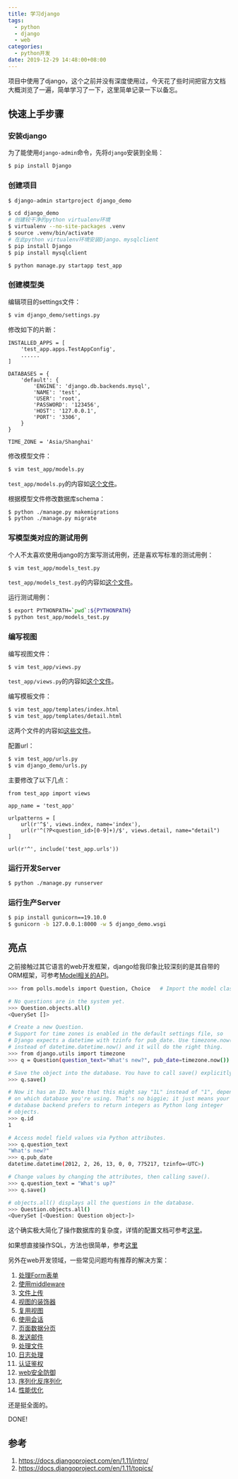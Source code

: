 ```yaml
---
title: 学习django
tags:
  - python
  - django
  - web
categories:
  - python开发
date: 2019-12-29 14:48:00+08:00
---
```


项目中使用了django，这个之前并没有深度使用过，今天花了些时间把官方文档大概浏览了一遍，简单学习了一下，这里简单记录一下以备忘。

## 快速上手步骤

###  安装django

为了能使用`django-admin`命令，先将`django`安装到全局：

```bash
$ pip install Django
```

### 创建项目

```bash
$ django-admin startproject django_demo

$ cd django_demo
# 创建较干净的python virtualenv环境
$ virtualenv --no-site-packages .venv
$ source .venv/bin/activate
# 在此python virtualenv环境安装Django、mysqlclient
$ pip install Django
$ pip install mysqlclient

$ python manage.py startapp test_app
```

### 创建模型类

编辑项目的settings文件：

```bash
$ vim django_demo/settings.py
```

修改如下的片断：

```
INSTALLED_APPS = [
    'test_app.apps.TestAppConfig',
    ......
]

DATABASES = {
    'default': {
        'ENGINE': 'django.db.backends.mysql',
        'NAME': 'test',
        'USER': 'root',
        'PASSWORD': '123456',
        'HOST': '127.0.0.1',
        'PORT': '3306',
    }
}

TIME_ZONE = 'Asia/Shanghai'
```

修改模型文件：

```bash
$ vim test_app/models.py
```

`test_app/models.py`的内容如[这个文件](https://github.com/jeremyxu2010/django_demo/tree/master/test_app/models.py)。

根据模型文件修改数据库schema：

```bash
$ python ./manage.py makemigrations
$ python ./manage.py migrate
```

### 写模型类对应的测试用例

个人不太喜欢使用django的方案写测试用例，还是喜欢写标准的测试用例：

```bash
$ vim test_app/models_test.py
```

`test_app/models_test.py`的内容如[这个文件](https://github.com/jeremyxu2010/django_demo/tree/master/test_app/models_test.py)。

运行测试用例：

```bash
$ export PYTHONPATH=`pwd`:${PYTHONPATH}
$ python test_app/models_test.py
```

### 编写视图

编写视图文件：

```bash
$ vim test_app/views.py
```

`test_app/views.py`的内容如[这个文件](https://github.com/jeremyxu2010/django_demo/tree/master/test_app/views.py)。

编写模板文件：

```bash
$ vim test_app/templates/index.html
$ vim test_app/templates/detail.html
```

这两个文件的内容如[这些文件](https://github.com/jeremyxu2010/django_demo/tree/master/test_app/templates/)。

配置url：

```bash
$ vim test_app/urls.py
$ vim django_demo/urls.py
```

主要修改了以下几点：

```
from test_app import views

app_name = 'test_app'

urlpatterns = [
    url(r'^$', views.index, name='index'),
    url(r'^(?P<question_id>[0-9]+)/$', views.detail, name="detail")
]
```

```
url(r'^', include('test_app.urls'))
```

### 运行开发Server

```bash
$ python ./manage.py runserver
```

### 运行生产Server

```bash
$ pip install gunicorn==19.10.0
$ gunicorn -b 127.0.0.1:8000 -w 5 django_demo.wsgi
```

## 亮点

之前接触过其它语言的web开发框架，django给我印象比较深刻的是其自带的ORM框架，可参考[Model相关的API](https://docs.djangoproject.com/en/1.11/intro/tutorial02/#playing-with-the-api)。

```bash
>>> from polls.models import Question, Choice   # Import the model classes we just wrote.

# No questions are in the system yet.
>>> Question.objects.all()
<QuerySet []>

# Create a new Question.
# Support for time zones is enabled in the default settings file, so
# Django expects a datetime with tzinfo for pub_date. Use timezone.now()
# instead of datetime.datetime.now() and it will do the right thing.
>>> from django.utils import timezone
>>> q = Question(question_text="What's new?", pub_date=timezone.now())

# Save the object into the database. You have to call save() explicitly.
>>> q.save()

# Now it has an ID. Note that this might say "1L" instead of "1", depending
# on which database you're using. That's no biggie; it just means your
# database backend prefers to return integers as Python long integer
# objects.
>>> q.id
1

# Access model field values via Python attributes.
>>> q.question_text
"What's new?"
>>> q.pub_date
datetime.datetime(2012, 2, 26, 13, 0, 0, 775217, tzinfo=<UTC>)

# Change values by changing the attributes, then calling save().
>>> q.question_text = "What's up?"
>>> q.save()

# objects.all() displays all the questions in the database.
>>> Question.objects.all()
<QuerySet [<Question: Question object>]>
```

这个确实极大简化了操作数据库的复杂度，详情的配置文档可参考[这里](https://docs.djangoproject.com/en/1.11/ref/models/)。

如果想直接操作SQL，方法也很简单，参考[这里](https://docs.djangoproject.com/en/1.11/topics/db/sql/)

另外在web开发领域，一些常见问题均有推荐的解决方案：

1. [处理Form表单](https://docs.djangoproject.com/en/1.11/topics/forms/)
2. [使用middleware](https://docs.djangoproject.com/en/1.11/topics/http/middleware/)
3. [文件上传](https://docs.djangoproject.com/en/1.11/topics/http/file-uploads/)
4. [视图的装饰器](https://docs.djangoproject.com/en/1.11/topics/http/decorators/)
5. [复用视图](https://docs.djangoproject.com/en/1.11/ref/class-based-views/)
6. [使用会话](https://docs.djangoproject.com/en/1.11/topics/http/sessions/)
7. [页面数据分页](https://docs.djangoproject.com/en/1.11/topics/pagination/)
8. [发送邮件](https://docs.djangoproject.com/en/1.11/topics/email/)
9. [处理文件](https://docs.djangoproject.com/en/1.11/topics/files/)
10. [日志处理](https://docs.djangoproject.com/en/1.11/topics/logging/)
11. [认证鉴权](https://docs.djangoproject.com/en/1.11/topics/auth/)
12. [web安全防御](https://docs.djangoproject.com/en/1.11/topics/security/)
13. [序列化反序列化](https://docs.djangoproject.com/en/1.11/topics/serialization/)
14. [性能优化](https://docs.djangoproject.com/en/1.11/topics/performance/)

还是挺全面的。

DONE!

## 参考

1. https://docs.djangoproject.com/en/1.11/intro/
2. https://docs.djangoproject.com/en/1.11/topics/